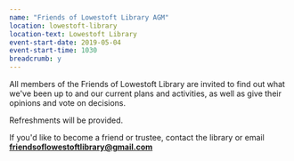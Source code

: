 ```yaml
---
name: "Friends of Lowestoft Library AGM"
location: lowestoft-library
location-text: Lowestoft Library
event-start-date: 2019-05-04
event-start-time: 1030
breadcrumb: y
---
```


All members of the Friends of Lowestoft Library are invited to find out what we've been up to and our current plans and activities, as well as give their opinions and vote on decisions.

Refreshments will be provided.

If you'd like to become a friend or trustee, contact the library or email **friendsoflowestoftlibrary@gmail.com**
